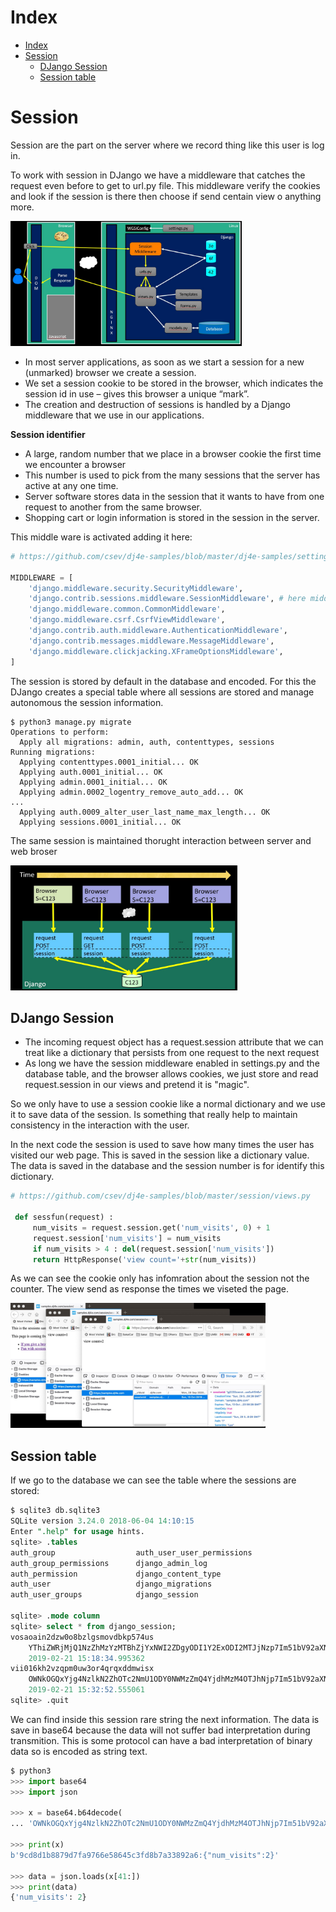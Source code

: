 # Index
- [Index](#index)
- [Session](#session)
  - [DJango Session](#django-session)
  - [Session table](#session-table)


# Session

Session are the part on the server where we record thing like this user is log in. 

To work with session in DJango we have a middleware that catches the request even before to get to url.py file. This middleware verify the cookies and look if the session is there then choose if send centain view o anything more.

<img src="../images/DjangoCourse/session-01.jpg" height=200>

* In most server applications, as soon as we start a session for a new (unmarked) browser we create a session.
* We set a session cookie to be stored in the browser, which indicates the session id in use – gives this browser a unique “mark”.
* The creation and destruction of sessions is handled by a Django middleware that we use in our applications.

**Session identifier**

* A large, random number that we place in a browser cookie the first time we encounter a browser
* This number is used to pick from the many sessions that the server has active at any one time. 
* Server software stores data in the session that it wants to have from one request to another from the same browser.
* Shopping cart or login information is stored in the session in the server.


This middle ware is activated adding it here:

```python
# https://github.com/csev/dj4e-samples/blob/master/dj4e-samples/settings.py

MIDDLEWARE = [
    'django.middleware.security.SecurityMiddleware',
    'django.contrib.sessions.middleware.SessionMiddleware', # here middleware
    'django.middleware.common.CommonMiddleware',
    'django.middleware.csrf.CsrfViewMiddleware',
    'django.contrib.auth.middleware.AuthenticationMiddleware',
    'django.contrib.messages.middleware.MessageMiddleware',
    'django.middleware.clickjacking.XFrameOptionsMiddleware',
]

```
The session is stored by default in the database and encoded. For this the DJango creates a special table where all sessions are stored and manage autonomous the session information.

```
$ python3 manage.py migrate
Operations to perform:
  Apply all migrations: admin, auth, contenttypes, sessions
Running migrations:
  Applying contenttypes.0001_initial... OK
  Applying auth.0001_initial... OK
  Applying admin.0001_initial... OK
  Applying admin.0002_logentry_remove_auto_add... OK
...
  Applying auth.0009_alter_user_last_name_max_length... OK
  Applying sessions.0001_initial... OK

```
The same session is maintained thorught interaction between server and web broser

<img src="../images/DjangoCourse/session-02.jpg" height=200>

## DJango Session

* The incoming request object has a request.session attribute that we can treat like a dictionary that persists from one request to the next request
* As long we have the session middleware enabled in settings.py and the database table, and the browser allows cookies, we just store and read request.session in our views and pretend it is "magic".

So we only have to use a session cookie like a normal dictionary and we use it to save data of the session. Is something that really help to maintain consistency in the interaction with the user.

In the next code the session is used to save how many times the user has visited our web page. This is saved in the session like a dictionary value. The data is saved in the database and the session number is for identify this dictionary.

```python
# https://github.com/csev/dj4e-samples/blob/master/session/views.py

 def sessfun(request) :
     num_visits = request.session.get('num_visits', 0) + 1
     request.session['num_visits'] = num_visits
     if num_visits > 4 : del(request.session['num_visits'])
     return HttpResponse('view count='+str(num_visits))

```
As we can see the cookie only has infomration about the session not the counter. The view send as response the times we viseted the page.

<img src="../images/DjangoCourse/session-03.jpg" height=200>

## Session table

If we go to the database we can see the table where the sessions are stored:

```sql
$ sqlite3 db.sqlite3 
SQLite version 3.24.0 2018-06-04 14:10:15
Enter ".help" for usage hints.
sqlite> .tables
auth_group                  auth_user_user_permissions
auth_group_permissions      django_admin_log          
auth_permission             django_content_type       
auth_user                   django_migrations         
auth_user_groups            django_session   

sqlite> .mode column
sqlite> select * from django_session;
vosaoain2dzw0o8bzlgsmovdbkp574us  
    YThiZWRjMjQ1NzZhMzYzMTBhZjYxNWI2ZDgyODI1Y2ExODI2MTJjNzp7Im51bV92aXNpdHMiOjF9  
    2019-02-21 15:18:34.995362
vii016kh2vzqpm0uw3or4qrqxddmwisx  
    OWNkOGQxYjg4NzlkN2ZhOTc2NmU1ODY0NWMzZmQ4YjdhMzM4OTJhNjp7Im51bV92aXNpdHMiOjJ9  
    2019-02-21 15:32:52.555061
sqlite> .quit

```
We can find inside this session rare string the next information. The data is save in base64 because the data will not suffer bad interpretation during transmition. This is some protocol can have a bad interpretation of binary data so is encoded as string text.

```python
$ python3
>>> import base64
>>> import json

>>> x = base64.b64decode(
... 'OWNkOGQxYjg4NzlkN2ZhOTc2NmU1ODY0NWMzZmQ4YjdhMzM4OTJhNjp7Im51bV92aXNpdHMiOjJ9')

>>> print(x)
b'9cd8d1b8879d7fa9766e58645c3fd8b7a33892a6:{"num_visits":2}'

>>> data = json.loads(x[41:])
>>> print(data)
{'num_visits': 2}

```

